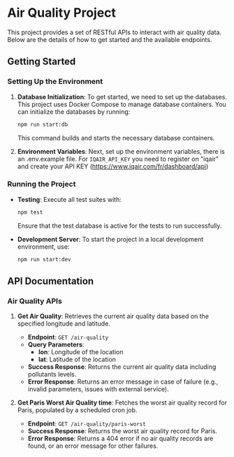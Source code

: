 # Air Quality Project

This project provides a set of RESTful APIs to interact with air quality data. Below are the details of how to get started and the available endpoints.

## Getting Started

### Setting Up the Environment

1.  **Database Initialization**:
    To get started, we need to set up the databases. This project uses Docker Compose to manage database containers. You can initialize the databases by running:

    ```bash
    npm run start:db
    ```

    This command builds and starts the necessary database containers.

2.  **Environment Variables**:
    Next, set up the environment variables, there is an .env.example file. For `IQAIR_API_KEY` you need to register on "iqair" and create your API KEY (https://www.iqair.com/fr/dashboard/api)

### Running the Project

-   **Testing**:
    Execute all test suites with:

    ```bash
    npm test
    ```

    Ensure that the test database is active for the tests to run successfully.

-   **Development Server**:
    To start the project in a local development environment, use:

    ```bash
    npm run start:dev
    ```

## API Documentation

### Air Quality APIs

1.  **Get Air Quality**:
    Retrieves the current air quality data based on the specified longitude and latitude.

    -   **Endpoint**: `GET /air-quality`
    -   **Query Parameters**:
        -   **lon**: Longitude of the location
        -   **lat**: Latitude of the location
    -   **Success Response**: Returns the current air quality data including pollutants levels.
    -   **Error Response**: Returns an error message in case of failure (e.g., invalid parameters, issues with external service).

2.  **Get Paris Worst Air Quality time**:
    Fetches the worst air quality record for Paris, populated by a scheduled cron job.

    -   **Endpoint**: `GET /air-quality/paris-worst`
    -   **Success Response**: Returns the worst air quality record for Paris.
    -   **Error Response**: Returns a 404 error if no air quality records are found, or an error message for other failures.
